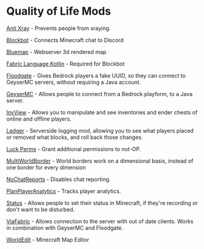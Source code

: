 # Quality of Life Mods

[Anti Xray](https://www.curseforge.com/minecraft/mc-mods/antixray) - Prevents people from xraying.

[Blockbot](https://modrinth.com/mod/blockbot) - Connects Minecraft chat to Discord

[Bluemap](https://github.com/BlueMap-Minecraft/BlueMap) - Webserver 3d rendered map&#x20;

[Fabric Language Kotlin](https://www.curseforge.com/minecraft/mc-mods/fabric-language-kotlin) - Required for Blockbot

[Floodgate](https://github.com/GeyserMC/Floodgate-Fabric) - Gives Bedrock players a fake UUID, so they can connect to GeyserMC servers, without requiring a Java account.

[GeyserMC](https://wiki.geysermc.org/other/geyser-fabric/) - Allows people to connect from a Bedrock playform, to a Java server.&#x20;

[InvView](https://www.curseforge.com/minecraft/mc-mods/inv-view) - Allows you to manipulate and see inventories and ender chests of online and offline players.

[Ledger](https://www.curseforge.com/minecraft/mc-mods/ledger) - Serverside logging mod, allowing you to see what players placed or removed what blocks, and roll back those changes.

[Luck Perms](https://luckperms.net/download) - Grant additional permissions to not-OP.

[MultiWorldBorder](https://www.curseforge.com/minecraft/mc-mods/world-border-fix) - World borders work on a dimensional basis, instead of one border for every dimension

[NoChatReports](https://www.curseforge.com/minecraft/mc-mods/no-chat-reports) - Disables chat reporting.

[PlanPlayerAnalytics](https://github.com/plan-player-analytics/Plan) - Tracks player analytics.&#x20;

[Status](https://github.com/henkelmax/status) - Allows people to set their status in Minecraft, if they're recording or don't want to be disturbed.&#x20;

[ViaFabric](https://www.curseforge.com/minecraft/mc-mods/viafabric) - Allows connection to the server with out of date clients. Works in combination with GeyserMC and Floodgate.

[WorldEdit](https://www.curseforge.com/minecraft/mc-mods/worldedit) - Minecraft Map Editor
